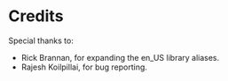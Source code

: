 # Credits

Special thanks to: 

* Rick Brannan, for expanding the en_US library aliases.
* Rajesh Koilpillai, for bug reporting.

